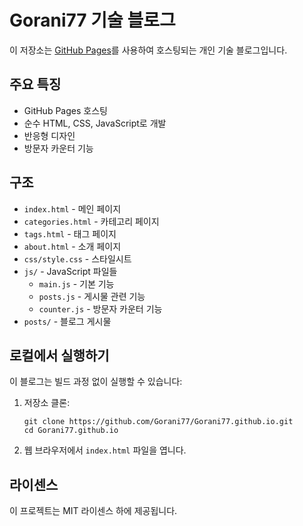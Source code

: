 # Gorani77 기술 블로그

이 저장소는 [GitHub Pages](https://pages.github.com/)를 사용하여 호스팅되는 개인 기술 블로그입니다.

## 주요 특징

- GitHub Pages 호스팅
- 순수 HTML, CSS, JavaScript로 개발
- 반응형 디자인
- 방문자 카운터 기능

## 구조

- `index.html` - 메인 페이지
- `categories.html` - 카테고리 페이지
- `tags.html` - 태그 페이지
- `about.html` - 소개 페이지
- `css/style.css` - 스타일시트
- `js/` - JavaScript 파일들
  - `main.js` - 기본 기능
  - `posts.js` - 게시물 관련 기능
  - `counter.js` - 방문자 카운터 기능
- `posts/` - 블로그 게시물

## 로컬에서 실행하기

이 블로그는 빌드 과정 없이 실행할 수 있습니다:

1. 저장소 클론:
   ```
   git clone https://github.com/Gorani77/Gorani77.github.io.git
   cd Gorani77.github.io
   ```

2. 웹 브라우저에서 `index.html` 파일을 엽니다.

## 라이센스

이 프로젝트는 MIT 라이센스 하에 제공됩니다. 